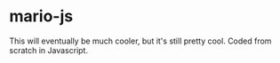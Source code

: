 # mario-js
This will eventually be much cooler, but it's still pretty cool. Coded from scratch in Javascript.
